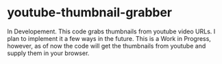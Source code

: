 # youtube-thumbnail-grabber
In Developement. This code grabs thumbnails from youtube video URLs. I plan to implement it a few ways in the future. This is a Work in Progress, however, as of now the code will get the thumbnails from youtube and supply them in your browser.

